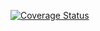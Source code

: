 [![Coverage Status](https://coveralls.io/repos/github/nidhegg-leviathan/lab05/badge.svg?branch=main)](https://coveralls.io/github/nidhegg-leviathan/lab05?branch=main)
